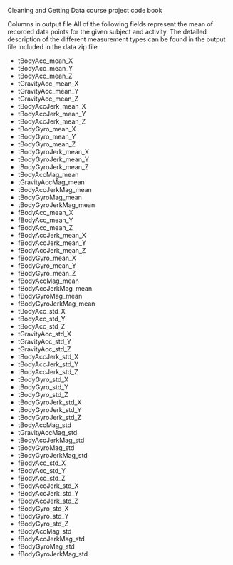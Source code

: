 Cleaning and Getting Data course project code book

Columns in output file
All of the following fields represent the mean of recorded data points for the given subject and activity. The detailed description of the different measurement types can be found in the  output  file included in the data zip file.
- tBodyAcc_mean_X
- tBodyAcc_mean_Y
- tBodyAcc_mean_Z
- tGravityAcc_mean_X
- tGravityAcc_mean_Y
- tGravityAcc_mean_Z
- tBodyAccJerk_mean_X
- tBodyAccJerk_mean_Y
- tBodyAccJerk_mean_Z
- tBodyGyro_mean_X
- tBodyGyro_mean_Y
- tBodyGyro_mean_Z
- tBodyGyroJerk_mean_X
- tBodyGyroJerk_mean_Y
- tBodyGyroJerk_mean_Z
- tBodyAccMag_mean
- tGravityAccMag_mean
- tBodyAccJerkMag_mean
- tBodyGyroMag_mean
- tBodyGyroJerkMag_mean
- fBodyAcc_mean_X
- fBodyAcc_mean_Y
- fBodyAcc_mean_Z
- fBodyAccJerk_mean_X
- fBodyAccJerk_mean_Y
- fBodyAccJerk_mean_Z
- fBodyGyro_mean_X
- fBodyGyro_mean_Y
- fBodyGyro_mean_Z
- fBodyAccMag_mean
- fBodyAccJerkMag_mean
- fBodyGyroMag_mean
- fBodyGyroJerkMag_mean
- tBodyAcc_std_X
- tBodyAcc_std_Y
- tBodyAcc_std_Z
- tGravityAcc_std_X
- tGravityAcc_std_Y
- tGravityAcc_std_Z
- tBodyAccJerk_std_X
- tBodyAccJerk_std_Y
- tBodyAccJerk_std_Z
- tBodyGyro_std_X
- tBodyGyro_std_Y
- tBodyGyro_std_Z
- tBodyGyroJerk_std_X
- tBodyGyroJerk_std_Y
- tBodyGyroJerk_std_Z
- tBodyAccMag_std
- tGravityAccMag_std
- tBodyAccJerkMag_std
- tBodyGyroMag_std
- tBodyGyroJerkMag_std
- fBodyAcc_std_X
- fBodyAcc_std_Y
- fBodyAcc_std_Z
- fBodyAccJerk_std_X
- fBodyAccJerk_std_Y
- fBodyAccJerk_std_Z
- fBodyGyro_std_X
- fBodyGyro_std_Y
- fBodyGyro_std_Z
- fBodyAccMag_std
- fBodyAccJerkMag_std
- fBodyGyroMag_std
- fBodyGyroJerkMag_std
